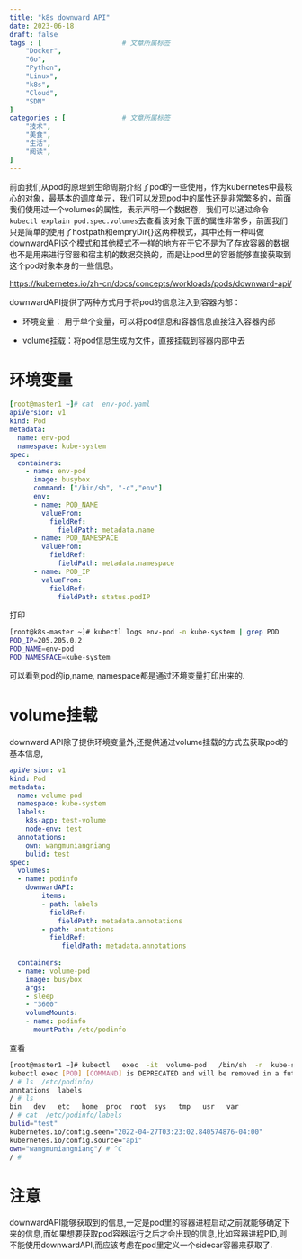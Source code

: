 ```yaml
---
title: "k8s downward API"
date: 2023-06-18
draft: false
tags : [                    # 文章所属标签
    "Docker",
    "Go", 
    "Python",
    "Linux",
    "k8s",
    "Cloud",
    "SDN"
]
categories : [              # 文章所属标签
    "技术",
    "美食",
    "生活",
    "阅读",
]
---
```


前面我们从pod的原理到生命周期介绍了pod的一些使用，作为kubernetes中最核心的对象，最基本的调度单元，我们可以发现pod中的属性还是非常繁多的，前面我们使用过一个volumes的属性，表示声明一个数据卷，我们可以通过命令`kubectl explain pod.spec.volumes`去查看该对象下面的属性非常多，前面我们只是简单的使用了hostpath和empryDir{}这两种模式，其中还有一种叫做downwardAPI这个模式和其他模式不一样的地方在于它不是为了存放容器的数据也不是用来进行容器和宿主机的数据交换的，而是让pod里的容器能够直接获取到这个pod对象本身的一些信息。

https://kubernetes.io/zh-cn/docs/concepts/workloads/pods/downward-api/


downwardAPI提供了两种方式用于将pod的信息注入到容器内部：

- 环境变量： 用于单个变量，可以将pod信息和容器信息直接注入容器内部

- volume挂载：将pod信息生成为文件，直接挂载到容器内部中去

# 环境变量

```yaml
[root@master1 ~]# cat  env-pod.yaml 
apiVersion: v1
kind: Pod
metadata:
  name: env-pod
  namespace: kube-system
spec:
  containers:
    - name: env-pod
      image: busybox
      command: ["/bin/sh", "-c","env"]
      env:
      - name: POD_NAME
        valueFrom:
          fieldRef:
            fieldPath: metadata.name
      - name: POD_NAMESPACE
        valueFrom:
          fieldRef:
            fieldPath: metadata.namespace
      - name: POD_IP
        valueFrom:
          fieldRef:
            fieldPath: status.podIP
```

打印

```bash
[root@k8s-master ~]# kubectl logs env-pod -n kube-system | grep POD
POD_IP=205.205.0.2
POD_NAME=env-pod
POD_NAMESPACE=kube-system
```

可以看到pod的ip,name, namespace都是通过环境变量打印出来的.

# volume挂载

downward API除了提供环境变量外,还提供通过volume挂载的方式去获取pod的基本信息,

```yaml
apiVersion: v1
kind: Pod
metadata:
  name: volume-pod
  namespace: kube-system
  labels:
    k8s-app: test-volume
    node-env: test
  annotations:
    own: wangmuniangniang
    bulid: test
spec:
  volumes:
  - name: podinfo
    downwardAPI:
        items:
        - path: labels
          fieldRef:
            fieldPath: metadata.annotations
        - path: anntations
          fieldRef:
             fieldPath: metadata.annotations
 
  containers:
  - name: volume-pod
    image: busybox
    args:
    - sleep
    - "3600"
    volumeMounts:
    - name: podinfo
      mountPath: /etc/podinfo
```


查看

```bash
[root@master1 ~]# kubectl   exec  -it  volume-pod   /bin/sh  -n  kube-system
kubectl exec [POD] [COMMAND] is DEPRECATED and will be removed in a future version. Use kubectl exec [POD] -- [COMMAND] instead.
/ # ls  /etc/podinfo/
anntations  labels
/ # ls
bin   dev   etc   home  proc  root  sys   tmp   usr   var
/ # cat  /etc/podinfo/labels 
bulid="test"
kubernetes.io/config.seen="2022-04-27T03:23:02.840574876-04:00"
kubernetes.io/config.source="api"
own="wangmuniangniang"/ # ^C
/ # 

```

# 注意

downwardAPI能够获取到的信息,一定是pod里的容器进程启动之前就能够确定下来的信息,而如果想要获取pod容器运行之后才会出现的信息,比如容器进程PID,则不能使用downwardAPI,而应该考虑在pod里定义一个sidecar容器来获取了.
